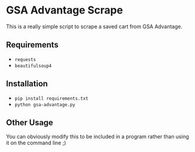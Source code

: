 # GSA Advantage Scrape

This is a really simple script to scrape a saved cart from GSA Advantage.

## Requirements
- `requests`
- `beautifulsoup4`


## Installation

- `pip install requirements.txt`
- `python gsa-advantage.py`

## Other Usage
You can obviously modify this to be included in a program rather than using it on the command line ;)
